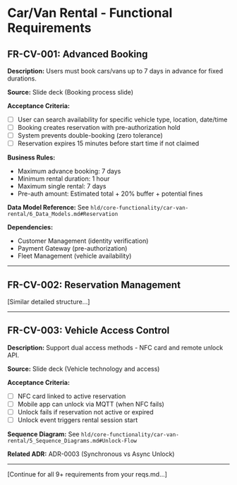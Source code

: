 # Car/Van Rental - Functional Requirements

## FR-CV-001: Advanced Booking
**Description:** Users must book cars/vans up to 7 days in advance for fixed durations.

**Source:** Slide deck (Booking process slide)

**Acceptance Criteria:**
- [ ] User can search availability for specific vehicle type, location, date/time
- [ ] Booking creates reservation with pre-authorization hold
- [ ] System prevents double-booking (zero tolerance)
- [ ] Reservation expires 15 minutes before start time if not claimed

**Business Rules:**
- Maximum advance booking: 7 days
- Minimum rental duration: 1 hour
- Maximum single rental: 7 days
- Pre-auth amount: Estimated total + 20% buffer + potential fines

**Data Model Reference:** See `hld/core-functionality/car-van-rental/6_Data_Models.md#Reservation`

**Dependencies:**
- Customer Management (identity verification)
- Payment Gateway (pre-authorization)
- Fleet Management (vehicle availability)

---

## FR-CV-002: Reservation Management
[Similar detailed structure...]

---

## FR-CV-003: Vehicle Access Control
**Description:** Support dual access methods - NFC card and remote unlock API.

**Source:** Slide deck (Vehicle technology and access)

**Acceptance Criteria:**
- [ ] NFC card linked to active reservation
- [ ] Mobile app can unlock via MQTT (when NFC fails)
- [ ] Unlock fails if reservation not active or expired
- [ ] Unlock event triggers rental session start

**Sequence Diagram:** See `hld/core-functionality/car-van-rental/5_Sequence_Diagrams.md#Unlock-Flow`

**Related ADR:** ADR-0003 (Synchronous vs Async Unlock)

---

[Continue for all 9+ requirements from your reqs.md...]